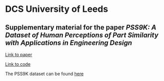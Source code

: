 # DCS University of Leeds

## Supplementary material for the paper _PSS9K: A Dataset of Human Perceptions of Part Similarity with Applications in Engineering Design_

[Link to paper](https://www.google.com)

[Link to code](https://www.google.com)

The PSS9K dataset can be found [here](https://www.google.com)
